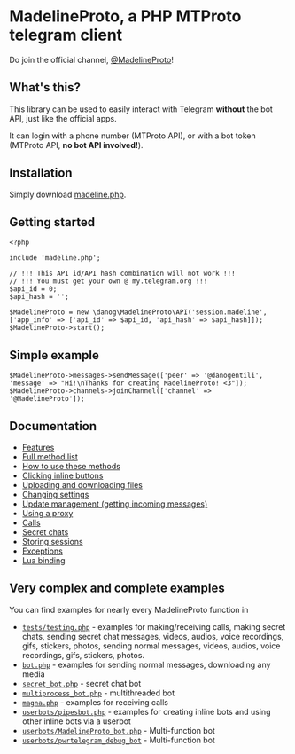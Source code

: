 # MadelineProto, a PHP MTProto telegram client

Do join the official channel, [@MadelineProto](https://t.me/MadelineProto)!


## What's this?

This library can be used to easily interact with Telegram **without** the bot API, just like the official apps.

It can login with a phone number (MTProto API), or with a bot token (MTProto API, **no bot API involved!**).


## Installation

Simply download [madeline.php](https://phar.madelineproto.xyz/madeline.php).

## Getting started

```
<?php

include 'madeline.php';

// !!! This API id/API hash combination will not work !!!
// !!! You must get your own @ my.telegram.org !!!
$api_id = 0;
$api_hash = '';

$MadelineProto = new \danog\MadelineProto\API('session.madeline', ['app_info' => ['api_id' => $api_id, 'api_hash' => $api_hash]]);
$MadelineProto->start();    
```

## Simple example

```
$MadelineProto->messages->sendMessage(['peer' => '@danogentili', 'message' => "Hi!\nThanks for creating MadelineProto! <3"]);
$MadelineProto->channels->joinChannel(['channel' => '@MadelineProto']);
```

## Documentation

- [Features](https://docs.madelineproto.xyz/FULL_README.html#features)
- [Full method list](https://docs.madelineproto.xyz/API_docs/methods)
- [How to use these methods](https://docs.madelineproto.xyz/FULL_README.html#methods)
- [Clicking inline buttons](https://docs.madelineproto.xyz/FULL_README.html#inline-buttons)
- [Uploading and downloading files](https://docs.madelineproto.xyz/FULL_README.html#uploading-and-downloading-files)
- [Changing settings](https://docs.madelineproto.xyz/FULL_README.html#settings)
- [Update management (getting incoming messages)](https://docs.madelineproto.xyz/FULL_README.html#handling-updates)
- [Using a proxy](https://docs.madelineproto.xyz/FULL_README.html#using-a-proxy)
- [Calls](https://docs.madelineproto.xyz/FULL_README.html#calls)
- [Secret chats](https://docs.madelineproto.xyz/FULL_README.html#secret-chats)
- [Storing sessions](https://docs.madelineproto.xyz/FULL_README.html#storing-sessions)
- [Exceptions](https://docs.madelineproto.xyz/FULL_README.html#exceptions)
- [Lua binding](https://docs.madelineproto.xyz/FULL_README.html#lua-binding)


## Very complex and complete examples

You can find examples for nearly every MadelineProto function in
* [`tests/testing.php`](https://github.com/danog/MadelineProto/blob/master/tests/testing.php) - examples for making/receiving calls, making secret chats, sending secret chat messages, videos, audios, voice recordings, gifs, stickers, photos, sending normal messages, videos, audios, voice recordings, gifs, stickers, photos.
* [`bot.php`](https://github.com/danog/MadelineProto/blob/master/bot.php) - examples for sending normal messages, downloading any media
* [`secret_bot.php`](https://github.com/danog/MadelineProto/blob/master/secret_bot.php) - secret chat bot
* [`multiprocess_bot.php`](https://github.com/danog/MadelineProto/blob/master/multiprocess_bot.php) - multithreaded bot
* [`magna.php`](https://github.com/danog/MadelineProto/blob/master/magna.php) - examples for receiving calls
* [`userbots/pipesbot.php`](https://github.com/danog/MadelineProto/blob/master/userbots/pipesbot.php) - examples for creating inline bots and using other inline bots via a userbot
* [`userbots/MadelineProto_bot.php`](https://github.com/danog/MadelineProto/blob/master/userbots/MadelineProto_bot.php) - Multi-function bot
* [`userbots/pwrtelegram_debug_bot`](https://github.com/danog/MadelineProto/blob/master/userbots/pwrtelegram_debug_bot.php) - Multi-function bot


